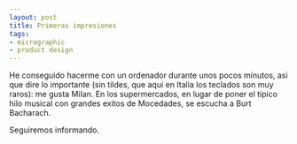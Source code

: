 ```yaml
---
layout: post
title: Primeras impresiones
tags:
- micrographic
- product design
---
```

He conseguido hacerme con un ordenador durante unos pocos minutos, asi que dire lo importante (sin tildes, que aqui en Italia los teclados son muy raros): me gusta Milan. En los supermercados, en lugar de poner el tipico hilo musical con grandes exitos de Mocedades, se escucha a Burt Bacharach. 

Seguiremos informando.
